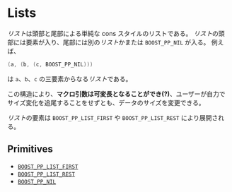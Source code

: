 # Lists

*リスト*は頭部と尾部による単純な cons スタイルのリストである。
*リスト*の頭部には要素が入り、尾部には別の*リスト*かまたは `BOOST_PP_NIL` が入る。
例えば、

```cpp
(a, (b, (c, BOOST_PP_NIL)))
```

は `a`、`b`、`c` の三要素からなる*リスト*である。

この構造により、**マクロ引数は可変長となることができ(?)**、ユーザーが自力でサイズ変化を追尾することをせずとも、データのサイズを変更できる。

*リスト*の要素は `BOOST_PP_LIST_FIRST` や `BOOST_PP_LIST_REST` により展開される。

## Primitives

- [`BOOST_PP_LIST_FIRST`](../ref/list_first.md)
- [`BOOST_PP_LIST_REST`](../ref/list_rest.md)
- [`BOOST_PP_NIL`](../ref/nil.md)

